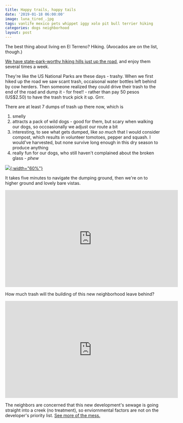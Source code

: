 ```yaml
---
title: Happy trails, happy tails
date: '2019-01-18 06:00:00'
image: luna_tired_.jpg
tags: vanlife mexico pets whippet iggy xolo pit bull terrier hiking
categories: dogs neighborhood
layout: post
---
```


The best thing about living en El Terreno? Hiking. (Avocados are on the list, though.)

[We have state-park-worthy hiking hills just up the road](https://reverdecer.annalisagross.com/2018/08/24/higher-ground/), and enjoy them several times a week.

They're like the US National Parks are these days - trashy. When we first hiked up the road we saw scant trash, occaisonal water bottles left behind by cow herders. Then someone realized they could drive their trash to the end of the road and dump it - for free!! - rather than pay 50 pesos (US$2.50) to have the trash truck pick it up. Grrr.

There are at least 7 dumps of trash up there now, which is
1. smelly
2. attracts a pack of wild dogs - good for them, but scary when walking our dogs, so occoasionally we adjust our route a bit
3. interesting, to see what gets dumped, like *so much* that I would consider compost, which results in volunteer tomotoes, pepper and squash. I would've harvested, but none survive long enough in this dry season to produce anything
4. really fun for our dogs, who still haven't complained about the broken glass - *phew*

[![](/images/max_bone_.jpg){:width="60%"}](/images/max_bone.jpg)

It takes five minutes to navigate the dumping ground, then we're on to higher ground and lovely bare vistas.

<iframe width="560" height="315" src="https://www.youtube-nocookie.com/embed/_NpD2lrRwis" frameborder="0" allow="accelerometer; autoplay; encrypted-media; gyroscope; picture-in-picture" allowfullscreen></iframe>

How much trash will the building of this new neighborhood leave behind?

<iframe width="560" height="315" src="https://www.youtube-nocookie.com/embed/d9zDRJ6eg88" frameborder="0" allow="accelerometer; autoplay; encrypted-media; gyroscope; picture-in-picture" allowfullscreen></iframe>

The neighbors are concerned that this new development's sewage is going straight into a creek (no treatment), so enviornmental factors are not on the developer's priority list. [See more of the mess.](http://reverdecer.annalisagross.com/2019/01/14/brick-city-by-drone/)